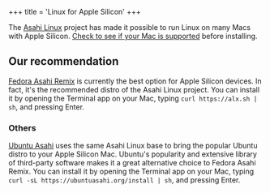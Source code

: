+++
title = 'Linux for Apple Silicon'
+++

The [Asahi Linux](https://asahilinux.org) project has made it possible to run Linux on many Macs with Apple Silicon. [Check to see if your Mac is supported](https://asahilinux.org/fedora/#device-support) before installing.

## Our recommendation

[Fedora Asahi Remix](https://asahilinux.org/fedora/) is currently the best option for Apple Silicon devices. In fact, it's the recommended distro of the Asahi Linux project. You can install it by opening the Terminal app on your Mac, typing `curl https://alx.sh | sh`, and pressing Enter.

### Others

[Ubuntu Asahi](https://ubuntuasahi.org) uses the same Asahi Linux base to bring the popular Ubuntu distro to your Apple Silicon Mac. Ubuntu's popularity and extensive library of third-party software makes it a great alternative choice to Fedora Asahi Remix. You can install it by opening the Terminal app on your Mac, typing `curl -sL https://ubuntuasahi.org/install | sh`, and pressing Enter.
